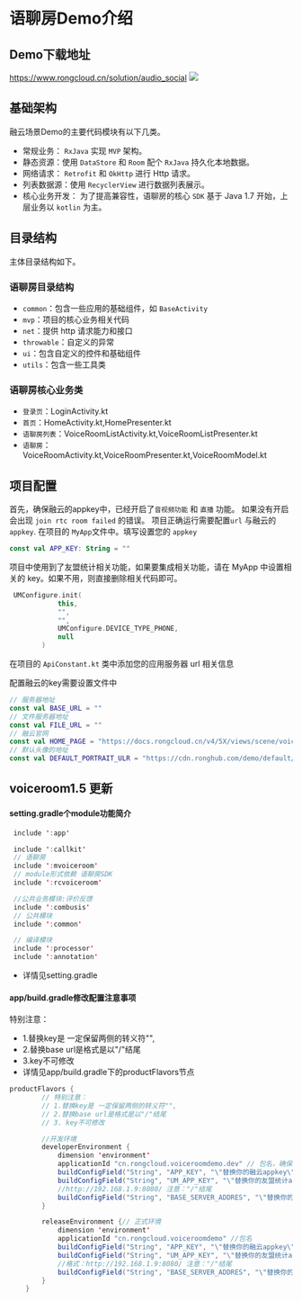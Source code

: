 # 语聊房Demo介绍

## Demo下载地址
https://www.rongcloud.cn/solution/audio_social
![](https://tva1.sinaimg.cn/large/008i3skNly1gruboi2yg9j31000nealm.jpg)

## 基础架构

融云场景Demo的主要代码模块有以下几类。

* 常规业务： `RxJava` 实现 `MVP` 架构。
* 静态资源：使用 `DataStore` 和 `Room` 配个 `RxJava` 持久化本地数据。
* 网络请求： `Retrofit` 和 `OkHttp` 进行 Http 请求。
* 列表数据源：使用 `RecyclerView` 进行数据列表展示。
* 核心业务开发： 为了提高兼容性，语聊房的核心 `SDK` 基于 Java 1.7 开始，上层业务以 `kotlin` 为主。


## 目录结构

主体目录结构如下。


### 语聊房目录结构

* `common`：包含一些应用的基础组件，如 `BaseActivity`
* `mvp`：项目的核心业务相关代码
* `net`：提供 http 请求能力和接口
* `throwable`：自定义的异常
* `ui`：包含自定义的控件和基础组件
* `utils`：包含一些工具类

### 语聊房核心业务类

* `登录页`：LoginActivity.kt
* `首页`：HomeActivity.kt,HomePresenter.kt
* `语聊房列表`：VoiceRoomListActivity.kt,VoiceRoomListPresenter.kt
* `语聊房`：VoiceRoomActivity.kt,VoiceRoomPresenter.kt,VoiceRoomModel.kt


## 项目配置

首先，确保融云的appkey中，已经开启了`音视频功能` 和 `直播` 功能。
如果没有开启会出现 `join rtc room failed` 的错误。
项目正确运行需要配置`url` 与融云的 `appkey`.
在项目的 `MyApp`文件中。填写设置您的 `appkey`
```kotlin
const val APP_KEY: String = "" 
```
项目中使用到了友盟统计相关功能，如果要集成相关功能，请在 MyApp 中设置相关的 key。如果不用，则直接删除相关代码即可。

```kotlin
 UMConfigure.init(
            this,
            "",
            "",
            UMConfigure.DEVICE_TYPE_PHONE,
            null
        )
```

在项目的 `ApiConstant.kt` 类中添加您的应用服务器 url 相关信息

配置融云的key需要设置文件中

```kotlin
// 服务器地址
const val BASE_URL = ""
// 文件服务器地址
const val FILE_URL = ""
// 融云官网
const val HOME_PAGE = "https://docs.rongcloud.cn/v4/5X/views/scene/voiceroom/android/intro/intro.html"
// 默认头像的地址
const val DEFAULT_PORTRAIT_ULR = "https://cdn.ronghub.com/demo/default/rce_default_avatar.png"
```
## voiceroom1.5 更新
#### setting.gradle个module功能简介
```java
 include ':app'

 include ':callkit'
 // 语聊房
 include ':mvoiceroom'
 // module形式依赖 语聊房SDK
 include ':rcvoiceroom'

 //公共业务模块:评价反馈
 include ':combusis'
 // 公共模块
 include ':common'

 // 编译模块
 include ':processor'
 include ':annotation'
```
- 详情见setting.gradle
#### app/build.gradle修改配置注意事项
特别注意：
- 1.替换key是 一定保留两侧的转义符"",
- 2.替换base url是格式是以"/"结尾
- 3.key不可修改
- 详情见app/build.gradle下的productFlavors节点
```java
productFlavors {
        // 特别注意：
        // 1.替换key是 一定保留两侧的转义符"",
        // 2.替换base url是格式是以"/"结尾
        // 3. key不可修改

        //开发环境
        developerEnvironment {
            dimension 'environment'
            applicationId "cn.rongcloud.voiceroomdemo.dev" // 包名，确保切换环境时不会因为缓存导致出现问题
            buildConfigField("String", "APP_KEY", "\"替换你的融云appkey\"")// 融云appkey
            buildConfigField("String", "UM_APP_KEY", "\"替换你的友盟统计appkey\"")// 盟统计appkey
            //http://192.168.1.9:8080/ 注意："/"结尾
            buildConfigField("String", "BASE_SERVER_ADDRES", "\"替换你的服务器地址\"")
        }

        releaseEnvironment {// 正式环境
            dimension 'environment'
            applicationId "cn.rongcloud.voiceroomdemo" //包名
            buildConfigField("String", "APP_KEY", "\"替换你的融云appkey\"") // 融云appkey
            buildConfigField("String", "UM_APP_KEY", "\"替换你的友盟统计appkey\"")// 友盟统计key
            //格式：http://192.168.1.9:8080/ 注意："/"结尾
            buildConfigField("String", "BASE_SERVER_ADDRES", "\"替换你的服务器地址\"")
        }
    }
```
